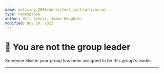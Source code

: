 ```yaml
---
name: policing_2020/persistent_instructions.md
type: noResponse
author: Will Schulz, James Houghton
modified: Nov 29, 2022
---
```


# 🛑 You are not the group leader

Someone else in your group has been assigned to be this group's leader.

---
